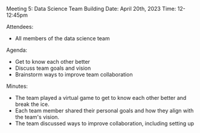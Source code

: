 Meeting 5: Data Science Team Building
Date: April 20th, 2023
Time: 12-12:45pm

Attendees:

- All members of the data science team 

Agenda:

- Get to know each other better
- Discuss team goals and vision
- Brainstorm ways to improve team collaboration

Minutes:

- The team played a virtual game to get to know each other better and break the ice.
- Each team member shared their personal goals and how they align with the team's vision.
- The team discussed ways to improve collaboration, including setting up